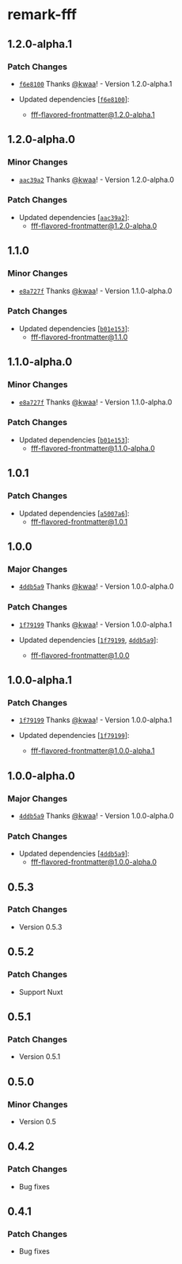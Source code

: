 # remark-fff

## 1.2.0-alpha.1

### Patch Changes

- [`f6e8100`](https://github.com/importantimport/fff/commit/f6e8100da143d522c90dc34fe0ae6c5107ad9c47) Thanks [@kwaa](https://github.com/kwaa)! - Version 1.2.0-alpha.1

- Updated dependencies [[`f6e8100`](https://github.com/importantimport/fff/commit/f6e8100da143d522c90dc34fe0ae6c5107ad9c47)]:
  - fff-flavored-frontmatter@1.2.0-alpha.1

## 1.2.0-alpha.0

### Minor Changes

- [`aac39a2`](https://github.com/importantimport/fff/commit/aac39a240087e9eaa94d8a5649654d206ce2bb58) Thanks [@kwaa](https://github.com/kwaa)! - Version 1.2.0-alpha.0

### Patch Changes

- Updated dependencies [[`aac39a2`](https://github.com/importantimport/fff/commit/aac39a240087e9eaa94d8a5649654d206ce2bb58)]:
  - fff-flavored-frontmatter@1.2.0-alpha.0

## 1.1.0

### Minor Changes

- [`e8a727f`](https://github.com/importantimport/fff/commit/e8a727fcd0bf8a4a21b2b0b8b18234beffccbfbe) Thanks [@kwaa](https://github.com/kwaa)! - Version 1.1.0-alpha.0

### Patch Changes

- Updated dependencies [[`b01e153`](https://github.com/importantimport/fff/commit/b01e1538195c501ade2d96c32b860e19e9a8df54)]:
  - fff-flavored-frontmatter@1.1.0

## 1.1.0-alpha.0

### Minor Changes

- [`e8a727f`](https://github.com/importantimport/fff/commit/e8a727fcd0bf8a4a21b2b0b8b18234beffccbfbe) Thanks [@kwaa](https://github.com/kwaa)! - Version 1.1.0-alpha.0

### Patch Changes

- Updated dependencies [[`b01e153`](https://github.com/importantimport/fff/commit/b01e1538195c501ade2d96c32b860e19e9a8df54)]:
  - fff-flavored-frontmatter@1.1.0-alpha.0

## 1.0.1

### Patch Changes

- Updated dependencies [[`a5007a6`](https://github.com/importantimport/fff/commit/a5007a640af3f52ea165764bcdbf7cee02e6fc42)]:
  - fff-flavored-frontmatter@1.0.1

## 1.0.0

### Major Changes

- [`4ddb5a9`](https://github.com/importantimport/fff/commit/4ddb5a98b09e51a1bce688a5766e6da6b9912f9c) Thanks [@kwaa](https://github.com/kwaa)! - Version 1.0.0-alpha.0

### Patch Changes

- [`1f79199`](https://github.com/importantimport/fff/commit/1f79199352cb33554b8bdef19c0dee96d2f61320) Thanks [@kwaa](https://github.com/kwaa)! - Version 1.0.0-alpha.1

- Updated dependencies [[`1f79199`](https://github.com/importantimport/fff/commit/1f79199352cb33554b8bdef19c0dee96d2f61320), [`4ddb5a9`](https://github.com/importantimport/fff/commit/4ddb5a98b09e51a1bce688a5766e6da6b9912f9c)]:
  - fff-flavored-frontmatter@1.0.0

## 1.0.0-alpha.1

### Patch Changes

- [`1f79199`](https://github.com/importantimport/fff/commit/1f79199352cb33554b8bdef19c0dee96d2f61320) Thanks [@kwaa](https://github.com/kwaa)! - Version 1.0.0-alpha.1

- Updated dependencies [[`1f79199`](https://github.com/importantimport/fff/commit/1f79199352cb33554b8bdef19c0dee96d2f61320)]:
  - fff-flavored-frontmatter@1.0.0-alpha.1

## 1.0.0-alpha.0

### Major Changes

- [`4ddb5a9`](https://github.com/importantimport/fff/commit/4ddb5a98b09e51a1bce688a5766e6da6b9912f9c) Thanks [@kwaa](https://github.com/kwaa)! - Version 1.0.0-alpha.0

### Patch Changes

- Updated dependencies [[`4ddb5a9`](https://github.com/importantimport/fff/commit/4ddb5a98b09e51a1bce688a5766e6da6b9912f9c)]:
  - fff-flavored-frontmatter@1.0.0-alpha.0

## 0.5.3

### Patch Changes

- Version 0.5.3

## 0.5.2

### Patch Changes

- Support Nuxt

## 0.5.1

### Patch Changes

- Version 0.5.1

## 0.5.0

### Minor Changes

- Version 0.5

## 0.4.2

### Patch Changes

- Bug fixes

## 0.4.1

### Patch Changes

- Bug fixes
